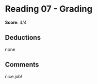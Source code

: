 Reading 07 - Grading
====================

**Score**: 4/4

Deductions
----------
none

Comments
--------
nice job!
